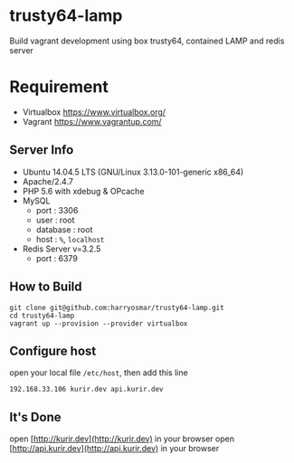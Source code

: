 # trusty64-lamp
Build vagrant development using box trusty64, contained LAMP and redis server

# Requirement
+ Virtualbox <https://www.virtualbox.org/>
+ Vagrant <https://www.vagrantup.com/>

## Server Info
+ Ubuntu 14.04.5 LTS (GNU/Linux 3.13.0-101-generic x86_64)
+ Apache/2.4.7
+ PHP 5.6 with xdebug & OPcache
+ MySQL
  - port : 3306
  - user : root
  - database : root
  - host : `%`, `localhost`
+ Redis Server v=3.2.5
  - port : 6379

## How to Build
```
git clone git@github.com:harryosmar/trusty64-lamp.git
cd trusty64-lamp
vagrant up --provision --provider virtualbox
```

## Configure host
open your local file `/etc/host`, then add this line
```
192.168.33.106 kurir.dev api.kurir.dev
```

## It's Done
open [http://kurir.dev](http://kurir.dev) in your browser
open [http://api.kurir.dev](http://api.kurir.dev) in your browser
